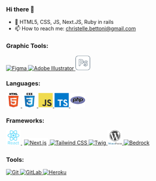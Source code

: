 ### Hi there 👋

- 🌱 HTML5, CSS, JS, Next.JS, Ruby in rails
- 📫 How to reach me: christelle.bettoni@gmail.com

<h3 align="left">Graphic Tools:</h3>
<p align="left">
  <a href="https://www.figma.com/" target="_blank" rel="noreferrer">
    <img src="https://www.vectorlogo.zone/logos/figma/figma-icon.svg" alt="Figma" width="40" height="40"/>
  </a>
  <a href="https://www.adobe.com/products/illustrator.html" target="_blank" rel="noreferrer">
    <img src="https://www.vectorlogo.zone/logos/adobe_illustrator/adobe_illustrator-icon.svg" alt="Adobe Illustrator" width="40" height="40"/>
  </a>
  <a href="https://www.adobe.com/products/photoshop.html" target="_blank" rel="noreferrer">
    <img src="https://raw.githubusercontent.com/devicons/devicon/master/icons/photoshop/photoshop-line.svg" alt="Adobe Photoshop" width="40" height="40"/>
  </a>
</p>

<h3 align="left">Languages:</h3>
<p align="left">
  <a href="https://www.w3.org/html/" target="_blank" rel="noreferrer">
    <img src="https://raw.githubusercontent.com/devicons/devicon/master/icons/html5/html5-original-wordmark.svg" alt="HTML5" width="40" height="40"/>
  </a>
  <a href="https://www.w3schools.com/css/" target="_blank" rel="noreferrer">
    <img src="https://raw.githubusercontent.com/devicons/devicon/master/icons/css3/css3-original-wordmark.svg" alt="CSS3" width="40" height="40"/>
  </a>
  <a href="https://developer.mozilla.org/en-US/docs/Web/JavaScript" target="_blank" rel="noreferrer">
    <img src="https://raw.githubusercontent.com/devicons/devicon/master/icons/javascript/javascript-original.svg" alt="JavaScript" width="40" height="40"/>
  </a>
  <a href="https://www.typescriptlang.org/" target="_blank" rel="noreferrer">
    <img src="https://raw.githubusercontent.com/devicons/devicon/master/icons/typescript/typescript-original.svg" alt="TypeScript" width="40" height="40"/>
  </a>
  <a href="https://www.php.net/" target="_blank" rel="noreferrer">
    <img src="https://raw.githubusercontent.com/devicons/devicon/master/icons/php/php-original.svg" alt="PHP" width="40" height="40"/>
  </a>
</p>

<h3 align="left">Frameworks:</h3>
<p align="left">
  <a href="https://reactjs.org/" target="_blank" rel="noreferrer">
    <img src="https://raw.githubusercontent.com/devicons/devicon/master/icons/react/react-original-wordmark.svg" alt="React" width="40" height="40"/>
  </a>
  <a href="https://nextjs.org/" target="_blank" rel="noreferrer">
  <img src="https://upload.wikimedia.org/wikipedia/commons/8/8e/Nextjs-logo.svg" alt="Next.js" width="40" height="40" style="background-color: white; padding: 5px; border-radius: 4px;"/>
</a>
  <a href="https://tailwindcss.com/" target="_blank" rel="noreferrer">
    <img src="https://www.vectorlogo.zone/logos/tailwindcss/tailwindcss-icon.svg" alt="Tailwind CSS" width="40" height="40"/>
  </a>
  <a href="https://twig.symfony.com/" target="_blank" rel="noreferrer">
  <img src="https://upload.wikimedia.org/wikipedia/commons/7/71/Twig.svg" alt="Twig" width="40" height="40"/>
</a>
  <a href="https://wordpress.org/" target="_blank" rel="noreferrer">
    <img src="https://raw.githubusercontent.com/devicons/devicon/master/icons/wordpress/wordpress-original.svg" alt="WordPress" width="40" height="40"/>
  </a>
  <a href="https://roots.io/bedrock/" target="_blank" rel="noreferrer">
    <img src="https://avatars.githubusercontent.com/u/49892617?s=200&v=4" alt="Bedrock" width="40" height="40"/>
  </a>
</p>

<h3 align="left">Tools:</h3>
<p align="left">
  <a href="https://git-scm.com/" target="_blank" rel="noreferrer">
    <img src="https://www.vectorlogo.zone/logos/git-scm/git-scm-icon.svg" alt="Git" width="40" height="40"/>
  </a>
  <a href="https://gitlab.com/" target="_blank" rel="noreferrer">
    <img src="https://about.gitlab.com/images/press/logo/png/gitlab-icon-rgb.png" alt="GitLab" width="40" height="40"/>
  </a>
  <a href="https://heroku.com/" target="_blank" rel="noreferrer">
    <img src="https://www.vectorlogo.zone/logos/heroku/heroku-icon.svg" alt="Heroku" width="40" height="40"/>
  </a>
</p>

